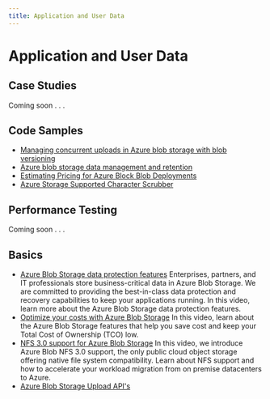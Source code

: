 ```yaml
---
title: Application and User Data
---
```


# Application and User Data

## Case Studies

Coming soon . . .

## Code Samples

- [Managing concurrent uploads in Azure blob storage with blob versioning](./code-samples/concurrent-uploads-with-versioning)
- [Azure blob storage data management and retention](./code-samples/data-retention)
- [Estimating Pricing for Azure Block Blob Deployments](./code-samples/estimate-block-blob)
- [Azure Storage Supported Character Scrubber](./code-samples/supported-character-scrubber)

## Performance Testing

Coming soon . . .

## Basics

- [Azure Blob Storage data protection features](./basics/azure-blob-storage-data-protection-features) Enterprises, partners, and IT professionals store business-critical data in Azure Blob Storage. We are committed to providing the best-in-class data protection and recovery capabilities to keep your applications running. In this video, learn more about the Azure Blob Storage data protection features.
- [Optimize your costs with Azure Blob Storage](./basics/optimize-your-costs-with-azure-blob-storage) In this video, learn about the Azure Blob Storage features that help you save cost and keep your Total Cost of Ownership (TCO) low.
- [NFS 3.0 support for Azure Blob Storage](./basics/nfs-3-support-for-azure-blob-storage) In this video, we introduce Azure Blob NFS 3.0 support, the only public cloud object storage offering native file system compatibility. Learn about NFS support and how to accelerate your workload migration from on premise datacenters to Azure.
- [Azure Blob Storage Upload API's](./basics/azure-blob-storage-upload-apis)
